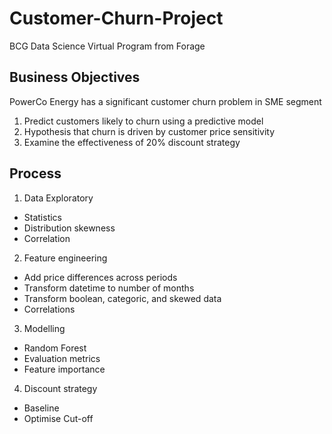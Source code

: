 # Customer-Churn-Project
BCG Data Science Virtual Program from Forage

## Business Objectives
PowerCo Energy has a significant customer churn problem in SME segment

1. Predict customers likely to churn using a predictive model
2. Hypothesis that churn is driven by customer price sensitivity
3. Examine the effectiveness of 20% discount strategy

## Process
1. Data Exploratory
  - Statistics
  - Distribution skewness
  - Correlation
2. Feature engineering
  - Add price differences across periods
  - Transform datetime to number of months
  - Transform boolean, categoric, and skewed data
  - Correlations
 3. Modelling
  - Random Forest
  - Evaluation metrics
  - Feature importance
 4. Discount strategy
  - Baseline
  - Optimise Cut-off 
